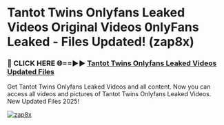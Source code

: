 # Tantot Twins Onlyfans Leaked Videos Original Videos 0nlyFans Leaked - Files Updated! (zap8x)

<h3>🔴 CLICK HERE 🌐==►► <a href="https://tinyurl.com/2jnfzry5" rel="nofollow">Tantot Twins Onlyfans Leaked Videos Updated Files</a></h3>

Get Tantot Twins Onlyfans Leaked Videos and all content. Now you can access all videos and pictures of Tantot Twins Onlyfans Leaked Videos. New Updated Files 2025!

[![zap8x](https://i.imgur.com/GyGTBgg.gif)](https://tinyurl.com/2jnfzry5)

